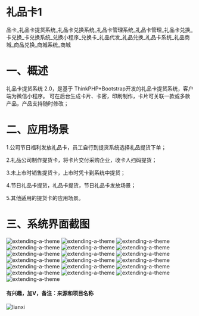 # 礼品卡1

品卡_礼品卡提货系统_礼品卡兑换系统_礼品卡管理系统_礼品卡管理_礼品卡兑换_卡兑换_卡兑换系统_兑换小程序_兑换卡_礼品代发_礼品兑换_礼品卡系统_礼品商城_商品兑换_商城系统_商城

# 一、概述

 礼品卡提货系统 2.0，是基于 ThinkPHP+Bootstrap开发的礼品卡提货系统，客户端为微信小程序。
 可在后台生成卡片、卡密，印刷制作，卡片可关联一款或多款产品，产品支持随时修改；

# 二、应用场景

1.公司节日福利发放礼品卡，员工自行到提货系统选择礼品提货下单；

2.礼品公司制作提货卡，将卡片交付采购企业，收卡人扫码提货；

3.未上市时销售提货卡，上市时凭卡到系统中提货；

4.节日礼品卡提货，礼品卡提货，节日礼品卡发放场景；

5.其他适用的提货卡的应用场景。

# 三、系统界面截图

![extending-a-theme](/000.png)
![extending-a-theme](/001.png)
![extending-a-theme](/002.png)
![extending-a-theme](/003.png)
![extending-a-theme](/01.png)
![extending-a-theme](/02.png)
![extending-a-theme](/03.png)
![extending-a-theme](/04.png)
![extending-a-theme](/05.png)
![extending-a-theme](/06.png)
![extending-a-theme](/07.png)
![extending-a-theme](/08.png)
![extending-a-theme](/09.png)
![extending-a-theme](/10.png)
![extending-a-theme](/11.png)
![extending-a-theme](/12.png)
![extending-a-theme](/13.png)
![extending-a-theme](/14.png)
![extending-a-theme](/15.png)

#### 有兴趣，加V，备注：来源和项目名称

![lianxi](https://github.com/user-attachments/assets/79fe2cf2-89c9-4be3-a4a7-abd246385743)


